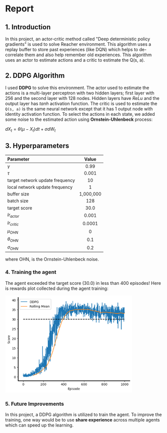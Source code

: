 # Report

## 1. Introduction
In this project, an actor-critic method called "Deep deterministic policy
gradients" is used to solve Reacher environment. This algorithm uses a replay 
buffer to store past experiences (like DQN) which helps to de-correlate them and 
also help remember old experiences. This algorithm uses an actor to estimate actions
and a critic to estimate the Q(s, a).



## 2. DDPG Algorithm
I used **DDPG** to solve this environment. The actor used to estimate the actions is a 
multi-layer perceptron with two hidden layers; first layer with 256 and the second
layer with 128 nodes. Hidden layers have _ReLu_ and the output layer has _tanh_ 
activation function. The critic is used to estimate the `Q(s, a)` is the same neural
network except that it has 1 output node with identity activation function.
To select the actions in each state, we added some noise to the estimated action
using __Ornstein-Uhlenbeck__ process:

$dX_t = \theta(\mu - X_t) dt + \sigma dW_t$




## 3. Hyperparameters


| **Parameter**                   | **Value** |
|:--------------------------------|:---------:|
| $\gamma$                        |   0.99    |
| $\tau$                          |   0.001   |
| target network update frequency |    10     |
| local network update frequency  |     1     |
| buffer size                     | 1,000,000 |
| batch size                      |    128    |
| target score                    |   30.0    |
| $lr_{actor}$                    |   0.001   |
| $lr_{critic}$                   |  0.0001   |
| $\mu_{OHN}$                     |     0     |
| $\theta_{OHN}$                  |    0.1    |
| $\sigma_{OHN}$                  |    0.2    |


where OHN, is the Ornstein-Uhlenbeck noise.


### 4. Training the agent
The agent exceeded the target score (30.0) in less than 400 episodes! 
Here is rewards plot collected during the agent training:

<img src="Images/scores.png" height="313">




### 5. Future Improvements
In this project, a DDPG algorithm is utilized to train the agent. 
To improve the training, one way would be to use __share experience__ across 
multiple agents which can speed up the learning.

